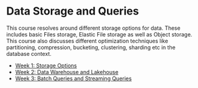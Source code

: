 # Data Storage and Queries

This course resolves around different storage options for data. These includes basic Files storage, Elastic File storage as well as Object storage. This course also discusses different optimization techniques like partitioning, compression, bucketing, clustering, sharding etc in the database context.

- [Week 1: Storage Options](week1/README.md)
- [Week 2: Data Warehouse and Lakehouse](week2/README.md)
- [Week 3: Batch Queries and Streaming Queries](week3/README.md)